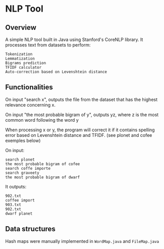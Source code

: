 # NLP Tool 
## Overview

A simple NLP tool built in Java using Stanford's CoreNLP library. It processes text from datasets to perform:


    Tokenization
    Lemmatization
    Bigrams prediction
    TFIDF calculator
    Auto-correction based on Levenshtein distance

 
## Functionalities
   
On input "search x", outputs the file from the dataset that has the highest relevance concerning x.

On input "the most probable bigram of y", outputs yz, where z is the most common word following the word y

When processing x or y, the program will correct it if it contains spelling error based on Levenshtein distance and TFIDF. (see plonet and cofee exemples below)


On input:

    search plonet
    the most probable bigram of cofee
    search coffe importe
    search graveety
    the most probable bigram of dwarf

It outputs:

    902.txt
    coffee import
    903.txt
    902.txt
    dwarf planet


## Data structures
Hash maps were manually implemented in `WordMap.java` and `FileMap.java`
